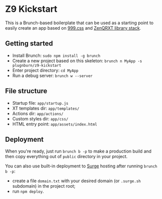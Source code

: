 # Z9 Kickstart

This is a Brunch-based boilerplate that can be used as a starting point to easily create an app based on [999.css](http://999.surge.sh) and [ZenQRXT library stack](https://gist.github.com/plugnburn/4b2344db3e78ac37f021).

## Getting started

- Install Brunch: `sudo npm install -g brunch`
- Create a new project based on this skeleton: `brunch n MyApp -s plugnburn/z9-kickstart`
- Enter project directory: `cd MyApp`
- Run a debug server: `brunch w --server`

## File structure

- Startup file: `app/startup.js`
- XT templates dir: `app/templates/`
- Actions dir: `app/actions/`
- Custom styles dir: `app/css/`
- HTML entry point: `app/assets/index.html`

## Deployment

When you're ready, just run `brunch b -p` to make a production build and then copy everything out of `public` directory in your project.

You can also use built-in deployment to [Surge](//surge.sh) hosting after running `brunch b -p`:

- create a file `domain.txt` with your desired domain (or `.surge.sh` subdomain) in the project root;
- run `npm deploy`.